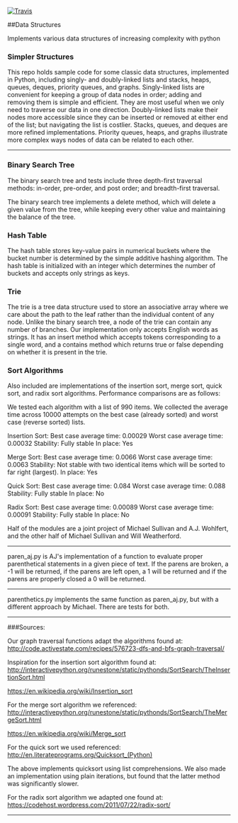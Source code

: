 [![Travis](https://travis-ci.org/scotist/data-structures.svg?branch=master)](https://travis-ci.org/scotist/data-structures.svg?branch=master)

##Data Structures

Implements various data structures of increasing complexity with python

### Simpler Structures

This repo holds sample code for some classic data structures, implemented in Python, including singly- and doubly-linked lists and stacks, heaps, queues, deques, priority queues, and graphs. Singly-linked lists are convenient for keeping a group of data nodes in order; adding and removing them is simple and efficient. They are most useful when we only need to traverse our data in one direction. Doubly-linked lists make their nodes more accessible since they can be inserted or removed at either end of the list; but navigating the list is costlier. Stacks, queues, and deques are more refined implementations.  Priority queues, heaps, and graphs illustrate more complex ways nodes of data can be related to each other.

______________

### Binary Search Tree
The binary search tree and tests include three depth-first traversal methods: in-order, pre-order, and post order; and breadth-first traversal.

The binary search tree implements a delete method, which will delete a given value from the tree, while keeping every other value and maintaining the balance of the tree.

### Hash Table
The hash table stores key-value pairs in numerical buckets where the bucket number is determined by the simple additive hashing algorithm. The hash table is initialized with an integer which determines the number of buckets and accepts only strings as keys.


### Trie
The trie is a tree data structure used to store an associative array where we care about the path to the leaf rather than the individual content of any node. Unlike the binary search tree, a node of the trie can contain any number of branches. Our implementation only accepts English words as strings. It has an insert method which accepts tokens corresponding to a single word, and a contains method which returns true or false depending on whether it is present in the trie.


### Sort Algorithms
Also included are implementations of the  insertion sort, merge sort, quick sort, and radix sort algorithms. Performance comparisons are as follows:


We tested each algorithm with a list of 990 items. We collected the average time across 10000 attempts on the best case (already sorted) and worst case (reverse sorted) lists.

Insertion Sort:
Best case average time: 0.00029
Worst case average time: 0.00032
Stability: Fully stable
In place: Yes


Merge Sort:
Best case average time: 0.0066
Worst case average time: 0.0063
Stability: Not stable with two identical items which will be sorted to far right (largest).
In place: Yes


Quick Sort:
Best case average time: 0.084
Worst case average time: 0.088
Stability: Fully stable
In place: No


Radix Sort:
Best case average time: 0.00089
Worst case average time: 0.00091
Stability: Fully stable
In place: No




Half of the modules are a joint project of Michael Sullivan and A.J. Wohlfert, and the other half of Michael Sullivan and Will Weatherford.

--------------

paren_aj.py is AJ's implementation of a function to evaluate proper parenthetical statements in a given piece of text.  If the parens are broken, a -1 will be returned, if the parens are left open, a 1 will be returned and if the parens are properly closed a 0 will be returned.


______________

parenthetics.py implements the same function as paren_aj.py, but with a different approach by Michael. There are tests for both.


______________

###Sources:

Our graph traversal functions adapt the algorithms found at:
http://code.activestate.com/recipes/576723-dfs-and-bfs-graph-traversal/

Inspiration for the insertion sort algorithm found at:
http://interactivepython.org/runestone/static/pythonds/SortSearch/TheInsertionSort.html

https://en.wikipedia.org/wiki/Insertion_sort

For the merge sort algorithm we referenced:
http://interactivepython.org/runestone/static/pythonds/SortSearch/TheMergeSort.html

https://en.wikipedia.org/wiki/Merge_sort

For the quick sort we used referenced:
http://en.literateprograms.org/Quicksort_(Python)

The above implements quicksort using list comprehensions. We also made an implementation using plain iterations, but found that the latter method was significantly slower.

For the radix sort algorithm we adapted one found at:
https://codehost.wordpress.com/2011/07/22/radix-sort/
___________________________

